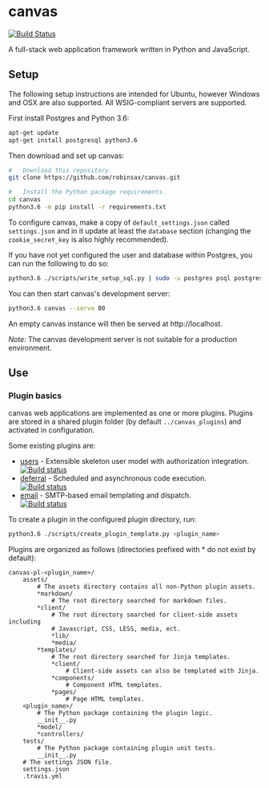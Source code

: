 # canvas

[![Build Status](https://travis-ci.org/robinsax/canvas.svg?branch=master)](https://travis-ci.org/robinsax/canvas)

A full-stack web application framework written in Python and JavaScript.

## Setup 

The following setup instructions are intended for Ubuntu, however Windows and OSX
are also supported. All WSIG-compliant servers are supported.

First install Postgres and Python 3.6:
```bash
apt-get update
apt-get install postgresql python3.6
```

Then download and set up canvas:
```bash
#	Download this repository.
git clone https://github.com/robinsax/canvas.git

#	Install the Python package requirements.
cd canvas
python3.6 -m pip install -r requirements.txt
```

To configure canvas, make a copy of `default_settings.json` called `settings.json`
and in it update at least the `database` section (changing the `cookie_secret_key` 
is also highly recommended).

If you have not yet configured the user and database within Postgres, you can
run the following to do so:
```bash
python3.6 ./scripts/write_setup_sql.py | sudo -u postgres psql postgres
```

You can then start canvas's development server:
```bash
python3.6 canvas --serve 80
```

An empty canvas instance will then be served at http://localhost.

*Note:* The canvas development server is not suitable for a production environment.

## Use

### Plugin basics

canvas web applications are implemented as one or more plugins. Plugins are stored
in a shared plugin folder (by default `../canvas_plugins`) and activated in
configuration.

Some existing plugins are:
* [users](https://github.com/robinsax/canvas-pl-users) - Extensible skeleton user model with authorization integration. 
  <br>[![Build status](https://travis-ci.org/robinsax/canvas-pl-users.svg?branch=master)](https://travis-ci.org/robinsax/canvas-pl-users)
* [deferral](https://github.com/robinsax/canvas-pl-deferral) - Scheduled and asynchronous code execution.
  <br>[![Build status](https://travis-ci.org/robinsax/canvas-pl-deferral.svg?branch=master)](https://travis-ci.org/robinsax/canvas-pl-deferral)
* [email](https://github.com/robinsax/canvas-pl-email) - SMTP-based email templating and dispatch.
  <br>[![Build status](https://travis-ci.org/robinsax/canvas-pl-email.svg?branch=master)](https://travis-ci.org/robinsax/canvas-pl-email)

To create a plugin in the configured plugin directory, run:
```bash
python3.6 ./scripts/create_plugin_template.py <plugin_name>
```

Plugins are organized as follows (directories prefixed with * do not exist by default):
```
canvas-pl-<plugin_name>/
    assets/
        # The assets directory contains all non-Python plugin assets.
        *markdown/
            # The root directory searched for markdown files.
        *client/
            # The root directory searched for client-side assets including 
            # Javascript, CSS, LESS, media, ect.
            *lib/
            *media/
        *templates/
            # The root directory searched for Jinja templates.
            *client/
                # Client-side assets can also be templated with Jinja.
            *components/
                # Component HTML templates.
            *pages/
                # Page HTML templates.
    <plugin_name>/
        # The Python package containing the plugin logic.
        __init__.py
        *model/
        *controllers/
    tests/
        # The Python package containing plugin unit tests.
        __init__.py
    # The settings JSON file.
    settings.json
    .travis.yml
```